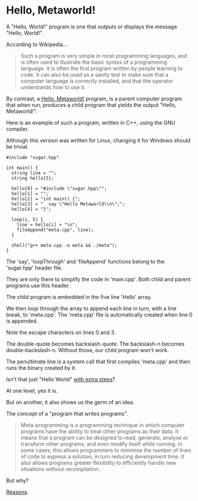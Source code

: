 # Hello, Metaworld!

A "Hello, World!" program is one that outputs or displays the message "Hello, World!".

According to Wikipedia...

> Such a program is very simple in most programming languages, and is often used to illustrate the basic syntax of a programming language. It is often the first program written by people learning to code. It can also be used as a sanity test to make sure that a computer language is correctly installed, and that
the operator understands how to use it.

By contrast, a [Hello, Metaworld!](https://github.com/sammi-turner/Hello-Metaworld) program, is a parent computer program that when run, produces a child program that yields the output "Hello, Metaworld!".

Here is an example of such a program, written in C++, using the GNU compiler.

Although this version was written for Linux, changing it for Windows should be trivial.

```
#include "sugar.hpp"

int main() {
  string line = "";
  string hello[5];

  hello[0] = "#include \"sugar.hpp\"";
  hello[1] = "";
  hello[2] = "int main() {";
  hello[3] = "  say \"Hello Metaworld\\n\";";
  hello[4] = "}";

  loop(i, 5) {
    line = hello[i] + "\n";
    fileAppend("meta.cpp", line);
  }

  shell("g++ meta.cpp -o meta && ./meta");
}
```

The 'say', 'loopThrough' and 'fileAppend' functions belong to the 'sugar.hpp' header file.

They are only there to simplify the code in 'main.cpp'. Both child and parent programs use this header.

The child program is embedded in the five line 'Hello' array.

We then loop through the array to append each line in turn, with a line break, to 'meta.cpp'. The 'meta.cpp' file is automatically created when line 0 is appended.

Note the escape characters on lines 0 and 3.

The double-quote becomes backslash-quote. The backslash-n becomes double-backslash-n. Without those, our child program won't work.

The penultimate line is a system call that first compiles 'meta.cpp' and then runs the binary created by it.

Isn't that just "Hello World" [with extra steps](https://www.youtube.com/watch?v=1kKoqE-sAb8)?

At one level, yes it is.

But on another, it also shows us the germ of an idea.

The concept of a "program that writes programs".

> Meta-programming is a programming technique in which computer programs have the ability to treat other programs as their data. It means that a program can be designed to read,
generate, analyse or transform other programs, and even modify itself while running. In some cases, this allows programmers to minimise the number of lines of code to express a
solution, in turn reducing development time. It also allows programs greater flexibility to efficiently handle new situations without recompilation.

But why?

[Reasons](https://www.youtube.com/watch?v=SWU_DgjSwRU).
